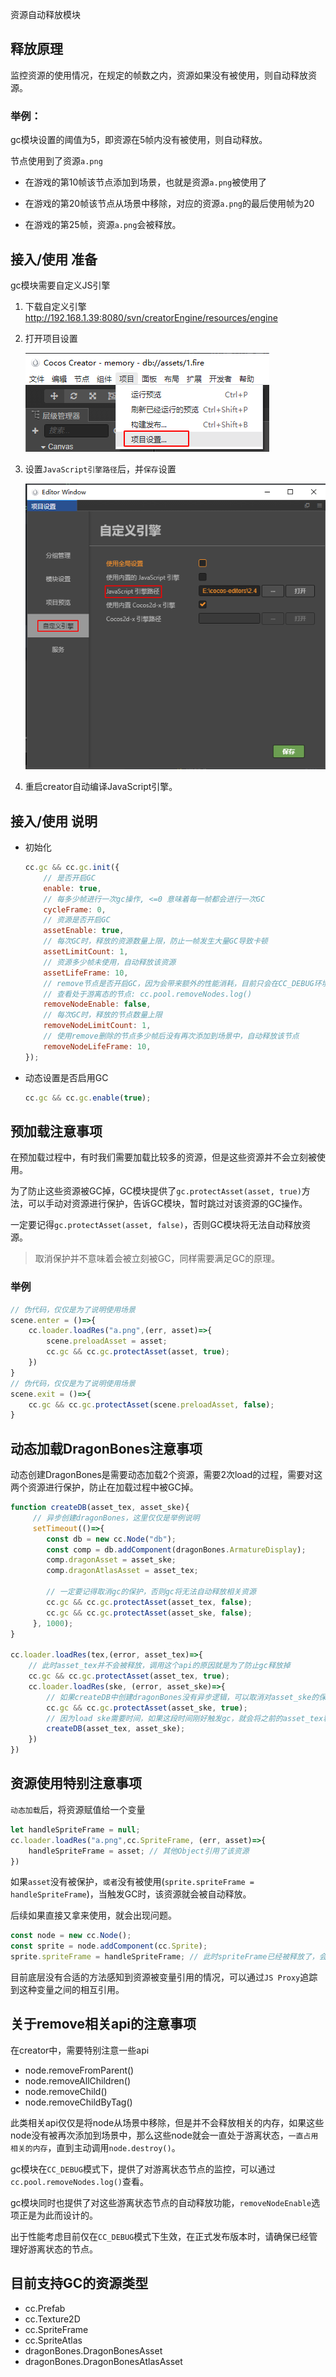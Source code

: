 资源自动释放模块

## 释放原理

监控资源的使用情况，在规定的帧数之内，资源如果没有被使用，则自动释放资源。

### 举例：

gc模块设置的阈值为5，即资源在5帧内没有被使用，则自动释放。

节点使用到了资源`a.png`

- 在游戏的第10帧该节点添加到场景，也就是资源`a.png`被使用了

- 在游戏的第20帧该节点从场景中移除，对应的资源`a.png`的最后使用帧为20

- 在游戏的第25帧，资源`a.png`会被释放。

## 接入/使用 准备

gc模块需要自定义JS引擎

1. 下载自定义引擎 http://192.168.1.39:8080/svn/creatorEngine/resources/engine


2. 打开项目设置

    ![Alt text](open-proj-settings.png)

3. 设置`JavaScript引擎路径`后，并`保存`设置

    ![Alt text](custom-engine.png)
    
4. 重启creator自动编译JavaScript引擎。

## 接入/使用 说明


- 初始化
    ```js
    cc.gc && cc.gc.init({
        // 是否开启GC
        enable: true,
        // 每多少帧进行一次gc操作, <=0 意味着每一帧都会进行一次GC
        cycleFrame: 0,
        // 资源是否开启GC
        assetEnable: true,
        // 每次GC时，释放的资源数量上限，防止一帧发生大量GC导致卡顿
        assetLimitCount: 1,
        // 资源多少帧未使用，自动释放该资源
        assetLifeFrame: 10,
        // remove节点是否开启GC，因为会带来额外的性能消耗，目前只会在CC_DEBUG环境才会进行检测。
        // 查看处于游离态的节点: cc.pool.removeNodes.log()
        removeNodeEnable: false,
        // 每次GC时，释放的节点数量上限
        removeNodeLimitCount: 1,
        // 使用remove删除的节点多少帧后没有再次添加到场景中，自动释放该节点
        removeNodeLifeFrame: 10,
    });
    ```

- 动态设置是否启用GC
    ```js
    cc.gc && cc.gc.enable(true);
    ```


## 预加载注意事项
在预加载过程中，有时我们需要加载比较多的资源，但是这些资源并不会立刻被使用。

为了防止这些资源被GC掉，GC模块提供了`gc.protectAsset(asset, true)`方法，可以手动对资源进行保护，告诉GC模块，暂时跳过对该资源的GC操作。

一定要记得`gc.protectAsset(asset, false)`，否则GC模块将无法自动释放资源。

> 取消保护并不意味着会被立刻被GC，同样需要满足GC的原理。

### 举例
```js
// 伪代码，仅仅是为了说明使用场景
scene.enter = ()=>{
    cc.loader.loadRes("a.png",(err, asset)=>{
        scene.preloadAsset = asset;
        cc.gc && cc.gc.protectAsset(asset, true);
    })
}
// 伪代码，仅仅是为了说明使用场景
scene.exit = ()=>{
    cc.gc && cc.gc.protectAsset(scene.preloadAsset, false);
}
```
## 动态加载DragonBones注意事项
动态创建DragonBones是需要动态加载2个资源，需要2次load的过程，需要对这两个资源进行保护，防止在加载过程中被GC掉。

```js
function createDB(asset_tex, asset_ske){
     // 异步创建dragonBones，这里仅仅是举例说明
     setTimeout(()=>{
        const db = new cc.Node("db");
        const comp = db.addComponent(dragonBones.ArmatureDisplay);
        comp.dragonAsset = asset_ske;
        comp.dragonAtlasAsset = asset_tex;
        
        // 一定要记得取消gc的保护，否则gc将无法自动释放相关资源
        cc.gc && cc.gc.protectAsset(asset_tex, false); 
        cc.gc && cc.gc.protectAsset(asset_ske, false); 
     }, 1000);
}

cc.loader.loadRes(tex,(error, asset_tex)=>{
    // 此时asset_tex并不会被释放，调用这个api的原因就是为了防止gc释放掉
    cc.gc && cc.gc.protectAsset(asset_tex, true);
    cc.loader.loadRes(ske, (error, asset_ske)=>{
        // 如果createDB中创建dragonBones没有异步逻辑，可以取消对asset_ske的保护
        cc.gc && cc.gc.protectAsset(asset_ske, true);
        // 因为load ske需要时间，如果这段时间刚好触发gc，就会将之前的asset_tex释放掉
        createDB(asset_tex, asset_ske);
    })
})
```

## 资源使用特别注意事项

`动态加载`后，将资源赋值给一个变量
```js
let handleSpriteFrame = null;
cc.loader.loadRes("a.png",cc.SpriteFrame, (err, asset)=>{
    handleSpriteFrame = asset; // 其他Object引用了该资源
})
```
如果`asset`没有被保护，`或者`没有被使用(`sprite.spriteFrame = handleSpriteFrame`)，当触发GC时，该资源就会被自动释放。

后续如果直接又拿来使用，就会出现问题。
```js
const node = new cc.Node();
const sprite = node.addComponent(cc.Sprite);
sprite.spriteFrame = handleSpriteFrame; // 此时spriteFrame已经被释放了，会导致渲染异常
```

目前底层没有合适的方法感知到资源被变量引用的情况，可以通过`JS Proxy`追踪到这种变量之间的相互引用。

## 关于remove相关api的注意事项

在creator中，需要特别注意一些api
- node.removeFromParent()
- node.removeAllChildren()
- node.removeChild()
- node.removeChildByTag()

此类相关api仅仅是将node从场景中移除，但是并不会释放相关的内存，如果这些node没有被再次添加到场景中，那么这些node就会一直处于游离状态，`一直占用相关的内存`，直到主动调用`node.destroy()`。

gc模块在`CC_DEBUG`模式下，提供了对游离状态节点的监控，可以通过`cc.pool.removeNodes.log()`查看。


gc模块同时也提供了对这些游离状态节点的自动释放功能，`removeNodeEnable`选项正是为此而设计的。

出于性能考虑目前仅在`CC_DEBUG`模式下生效，在正式发布版本时，请确保已经管理好游离状态的节点。


## 目前支持GC的资源类型
-  cc.Prefab 
-  cc.Texture2D  
-  cc.SpriteFrame 
-  cc.SpriteAtlas
-  dragonBones.DragonBonesAsset 
-  dragonBones.DragonBonesAtlasAsset 
  
